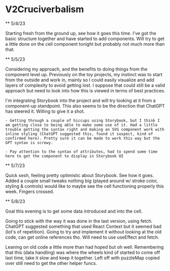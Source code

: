 # V2Cruciverbalism

\*\* 5/4/23

Starting fresh from the ground up, see how it goes this time. I've got the basic structure together and have started to add components. Will try to get a little done on the cell component tonight but probably not much more than that.

\*\* 5/5/23

Considering my approach, and the benefits to doing things from the component level up. Previously on the toy projects, my instinct was to start from the outside and work in, mainly so I could easily visualize and add layers of complexity to avoid getting lost. I suppose that could still be a valid approach but need to look into how this is viewed in terms of best practices.

I'm integrating Storybook into the project and will try looking at it from a component-up standpoint. This also seems to be the direction that ChatGPT has steered it. Willing to give it a shot.

    - Getting through a couple of hiccups using Storybook, but I think I am getting close to being able to make some use of it. Had a little trouble getting the syntax right and making an SVG component work with inline styling (ChatGPT suggested this, found it suspect, kind of confirmed here). Pretty sure it can be made to work this way but the GPT syntax is screwy.

    - Pay attention to the syntax of attributes, had to spend some time here to get the component to display in Storybook UI

\*\* 5/7/23

Quick sesh, feeling pretty optimistic about Storybook. See how it goes. Added a couple small tweaks nothing big (played around w/ stroke color, styling & controls) would like to maybe see the cell functioning properly this week. Fingers crossed.

\*\* 5/8/23

Goal this evening is to get some data introduced and into the cell.

Going to stick with the way it was done in the last version, using fetch. ChatGPT suggested something that used React Context but it seemed bad (lot's of repetition). Going to try and implement it without looking at the old code, can get online references tho. Will need to use useEffect and fetch.

Leaning on old code a little more than had hoped but oh well. Remembering that this (data handling) was where the wheels kind of started to come off last time, take it slow and keep it together. Left off with puzzleMap copied over still need to get the other helper funcs.
